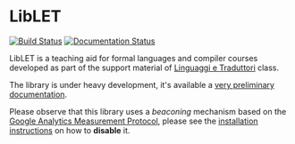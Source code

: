 # LibLET

[![Build
Status](https://travis-ci.org/let-unimi/liblet.svg?branch=master)](https://travis-ci.org/let-unimi/liblet)
[![Documentation
Status](https://readthedocs.org/projects/liblet/badge/?version=latest)](https://liblet.readthedocs.io/en/latest/?badge=latest)

LibLET is a teaching aid for formal languages and compiler courses developed as part of the support material of [Linguaggi e Traduttori](https://let.di.unimi.it) class.

The library is under heavy development, it's available a [very preliminary documentation](https://liblet.rtfd.io).

Please observe that this library uses a *beaconing* mechanism based on the [Google Analytics Measurement Protocol](https://developers.google.com/analytics/devguides/collection/protocol/v1/), please see the [installation instructions](https://liblet.readthedocs.io/en/latest/installation.html) on how to **disable** it.
